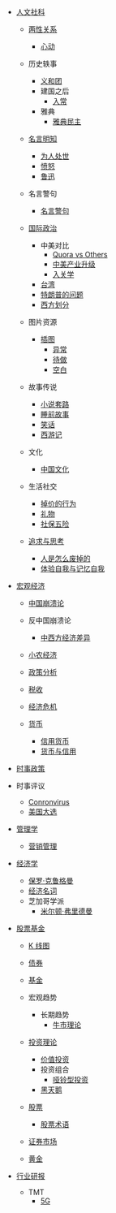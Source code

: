   - [人文社科](/人文社科/README.md)
    - [两性关系](/人文社科/两性关系/README.md)
      - [心动](/人文社科/两性关系/心动.md)
    - 历史轶事
      - [义和团](/人文社科/历史轶事/义和团.md)
      - 建国之后
        - [入常](/人文社科/历史轶事/建国之后/入常.md)
      - 雅典
        - [雅典民主](/人文社科/历史轶事/雅典/雅典民主.md)
    - [名言明知](/人文社科/名言明知/README.md)
      - [为人处世](/人文社科/名言明知/为人处世.md)
      - [愤怒](/人文社科/名言明知/愤怒.md)
      - [鲁迅](/人文社科/名言明知/鲁迅.md)
    - 名言警句
      - [名言警句](/人文社科/名言警句/名言警句.md)
    - [国际政治](/人文社科/国际政治/README.md)
      - 中美对比
        - [Quora vs Others](/人文社科/国际政治/中美对比/Quora%20vs%20Others.md)
        - [中美产业升级](/人文社科/国际政治/中美对比/中美产业升级.md)
        - [入关学](/人文社科/国际政治/中美对比/入关学.md)
      - [台湾](/人文社科/国际政治/台湾.md)
      - [特朗普的问题](/人文社科/国际政治/特朗普的问题.md)
      - [西方划分](/人文社科/国际政治/西方划分.md)
    - 图片资源
      - [插图](/人文社科/图片资源/插图/README.md)
        - [异常](/人文社科/图片资源/插图/异常.md)
        - [待做](/人文社科/图片资源/插图/待做.md)
        - [空白](/人文社科/图片资源/插图/空白.md)
    - 故事传说
      - [小说套路](/人文社科/故事传说/小说套路.md)
      - [睡前故事](/人文社科/故事传说/睡前故事.md)
      - [笑话](/人文社科/故事传说/笑话.md)
      - [西游记](/人文社科/故事传说/西游记/README.md)
        
    - 文化
      - [中国文化](/人文社科/文化/中国文化.md)
    - 生活社交
      - [掉价的行为](/人文社科/生活社交/掉价的行为.md)
      - [礼物](/人文社科/生活社交/礼物.md)
      - [社保五险](/人文社科/生活社交/社保五险.md)
    - [追求与思考](/人文社科/追求与思考/README.md)
      - [人是怎么废掉的](/人文社科/追求与思考/人是怎么废掉的.md)
      - [体验自我与记忆自我](/人文社科/追求与思考/体验自我与记忆自我.md)
  - [宏观经济](/宏观经济/README.md)
    - [中国崩溃论](/宏观经济/中国崩溃论/README.md)
      
    - 反中国崩溃论
      - [中西方经济差异](/宏观经济/反中国崩溃论/中西方经济差异.md)
    - [小农经济](/宏观经济/小农经济/README.md)
      
    - [政策分析](/宏观经济/政策分析/README.md)
      
    - [税收](/宏观经济/税收/README.md)
      
    - [经济危机](/宏观经济/经济危机/README.md)
      
    - [货币](/宏观经济/货币/README.md)
      - [信用货币](/宏观经济/货币/信用货币.md)
      - [货币与信用](/宏观经济/货币/货币与信用.md)
  - [时事政策](/时事政策/README.md)
    
  - 时事评议
    - [Conronvirus](/时事评议/Conronvirus.md)
    - [美国大选](/时事评议/美国大选.md)
  - [管理学](/管理学/README.md)
    - [营销管理](/管理学/营销管理.md)
  - [经济学](/经济学/README.md)
    - [保罗·克鲁格曼](/经济学/保罗·克鲁格曼.md)
    - [经济名词](/经济学/经济名词.md)
    - 芝加哥学派
      - [米尔顿·弗里德曼](/经济学/芝加哥学派/米尔顿·弗里德曼.md)
  - [股票基金](/股票基金/README.md)
    - [K 线图](/股票基金/K%20线图/README.md)
      
    - [债券](/股票基金/债券/README.md)
      
    - [基金](/股票基金/基金/README.md)
      
    - 宏观趋势
      - 长期趋势
        - [牛市理论](/股票基金/宏观趋势/长期趋势/牛市理论.md)
    - [投资理论](/股票基金/投资理论/README.md)
      - [价值投资](/股票基金/投资理论/价值投资.md)
      - 投资组合
        - [哑铃型投资](/股票基金/投资理论/投资组合/哑铃型投资.md)
      - [黑天鹅](/股票基金/投资理论/黑天鹅.md)
    - [股票](/股票基金/股票/README.md)
      - [股票术语](/股票基金/股票/股票术语.md)
    - [证券市场](/股票基金/证券市场/README.md)
      
    - [黄金](/股票基金/黄金/README.md)
      
  - [行业研报](/行业研报/README.md)
    - TMT
      - [5G](/行业研报/TMT/5G/README.md)
        